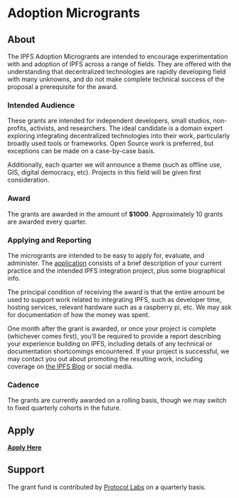 # Adoption Microgrants

## About

The IPFS Adoption Microgrants are intended to encourage experimentation with and adoption of IPFS across a range of fields. They are offered with the understanding that decentralized technologies are rapidly developing field with many unknowns, and do not make complete technical success of the proposal a prerequisite for the award.

### Intended Audience
These grants are intended for independent developers, small studios, non-profits, activists, and researchers. The ideal candidate is a domain expert exploring integrating decentralized technologies into their work, particularly broadly used tools or frameworks. Open Source work is preferred, but exceptions can be made on a case-by-case basis.

Additionally, each quarter we will announce a theme (such as offline use, GIS, digital democracy, etc). Projects in this field will be given first consideration.

### Award
The grants are awarded in the amount of **$1000**. Approximately 10 grants are awarded every quarter.

### Applying and Reporting
The microgrants are intended to be easy to apply for, evaluate, and administer. The [application](../../issues/new?assignees=parkan&labels=microgrant&template=microgrant.md&title=%5BMICROGRANT%5D+%3CYour+Title+Here%3E) consists of a brief description of your current practice and the intended IPFS integration project, plus some biographical info.

The principal condition of receiving the award is that the entire amount be used to support work related to integrating IPFS, such as developer time, hosting services, relevant hardware such as a raspberry pi, etc. We may ask for documentation of how the money was spent. 

One month after the grant is awarded, or once your project is complete (whichever comes first), you'll be required to provide a report describing your experience building on IPFS, including details of any technical or documentation shortcomings encountered. If your project is successful, we may contact you out about promoting the resulting work, including coverage on [the IPFS Blog](https://blog.ipfs.io/) or social media.


### Cadence
The grants are currently awarded on a rolling basis, though we may switch to fixed quarterly cohorts in the future.

## Apply

[**Apply Here**](https://github.com/protocol/ipfs-grants/issues/new?assignees=parkan&labels=microgrant&template=microgrant.md&title=%5BMICROGRANT%5D+%3CYour+Title+Here%3E)

## Support
The grant fund is contributed by [Protocol Labs](https://protocol.ai/) on a quarterly basis.
